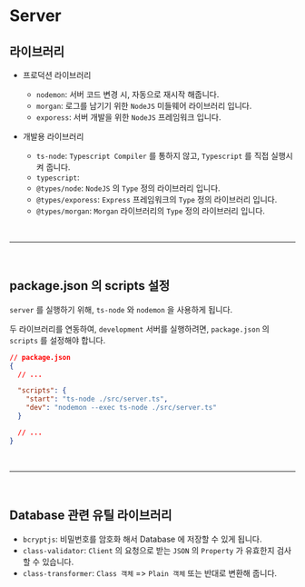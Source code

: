 # Server

## 라이브러리

* 프로덕션 라이브러리
  * `nodemon`: 서버 코드 변경 시, 자동으로 재시작 해줍니다.
  * `morgan`: 로그를 남기기 위한 `NodeJS` 미들웨어 라이브러리 입니다.
  * `exporess`: 서버 개발을 위한 `NodeJS` 프레임워크 입니다.

* 개발용 라이브러리
  * `ts-node`: `Typescript Compiler` 를 통하지 않고, `Typescript` 를 직접 실행시켜 줍니다.
  * `typescript`: 
  * `@types/node`: `NodeJS` 의 `Type` 정의 라이브러리 입니다.
  * `@types/exporess`: `Express` 프레임워크의 `Type` 정의 라이브러리 입니다.
  * `@types/morgan`: `Morgan` 라이브러리의 `Type` 정의 라이브러리 입니다.



<br /><hr /><br />



## package.json 의 scripts 설정

`server` 를 실행하기 위해, `ts-node` 와 `nodemon` 을 사용하게 됩니다.

두 라이브러리를 연동하여, `development` 서버를 실행하려면, `package.json` 의 `scripts` 를 설정해야 합니다.

```json
// package.json
{
  // ...

  "scripts": {
    "start": "ts-node ./src/server.ts",
    "dev": "nodemon --exec ts-node ./src/server.ts"
  }

  // ...
}
```



<br /><hr /><br />



## Database 관련 유틸 라이브러리

* `bcryptjs`: 비밀번호를 암호화 해서 Database 에 저장할 수 있게 됩니다.
* `class-validator`: `Client` 의 요청으로 받는 `JSON` 의 `Property` 가 유효한지 검사할 수 있습니다.
* `class-transformer`: `Class 객체` => `Plain 객체` 또는 반대로 변환해 줍니다.